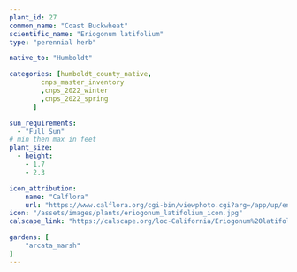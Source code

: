 ```yaml
---
plant_id: 27
common_name: "Coast Buckwheat"
scientific_name: "Eriogonum latifolium"
type: "perennial herb"

native_to: "Humboldt"

categories: [humboldt_county_native,
        cnps_master_inventory
        ,cnps_2022_winter
        ,cnps_2022_spring
      ]

sun_requirements:
  - "Full Sun"
# min then max in feet
plant_size:
  - height: 
    - 1.7
    - 2.3

icon_attribution: 
    name: "Calflora"
    url: "https://www.calflora.org/cgi-bin/viewphoto.cgi?arg=/app/up/entry/302/90899.jpg" 
icon: "/assets/images/plants/eriogonum_latifolium_icon.jpg" 
calscape_link: "https://calscape.org/loc-California/Eriogonum%20latifolium(%20)"

gardens: [
    "arcata_marsh" 
]
---
```



